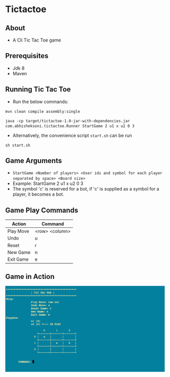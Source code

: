 # Tictactoe

## About

* A Cli Tic Tac Toe game

## Prerequisites

* Jdk 8
* Maven

## Running Tic Tac Toe

* Run the below commands:

```console
mvn clean compile assembly:single
```

```console
java -cp target/tictactoe-1.0-jar-with-dependencies.jar com.abhisheksoni.tictactoe.Runner StartGame 2 u1 x u2 0 3
```

* Alternatively, the convenience script `start.sh` can be run

```console
sh start.sh
```

## Game Arguments

* `StartGame <Number of players> <User ids and symbol for each player separated by space> <Board size>`
* Example: StartGame 2 u1 x u2 0 3
* The symbol 'c' is reserved for a bot, if 'c' is supplied as a symbol for a player, it becomes a bot.

## Game Play Commands

| Action    | Command          |
|-----------|------------------|
| Play Move | \<row> \<column> |
| Undo      | u                |
| Reset     | r                |
| New Game  | n                |
| Exit Game | e                |

## Game in Action

![](src/main/resources/screenshot.png)
